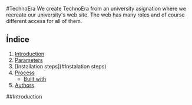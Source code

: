 #TechnoEra
We create TechnoEra from an university asignation where we recreate our university's web site. The web has many roles and of course different access for all of them.

## Índice
1. [Introduction](#Introduction)
2. [Parameters](#Parameters)
3. [Installation steps](#Instalation steps)
4. [Process](#Process)
   - [Built with](#Building)
5. [Authors](#Autors)

##Introduction

